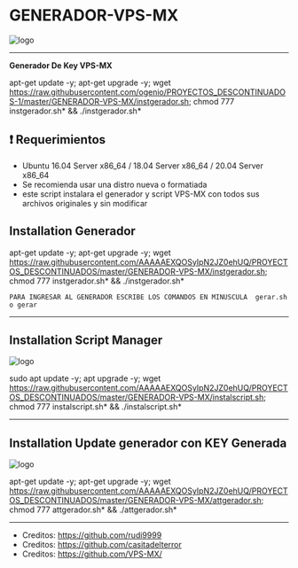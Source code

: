 ﻿# GENERADOR-VPS-MX

![logo](https://github.com/AAAAAEXQOSyIpN2JZ0ehUQ/PROYECTOS_DESCONTINUADOS/blob/master/GENERADOR-VPS-MX/Imagenes/Generador.png)

------------------------------------------------------------------------------

**Generador De Key VPS-MX**

apt-get update -y; apt-get upgrade -y; wget https://raw.githubusercontent.com/ogenio/PROYECTOS_DESCONTINUADOS-1/master/GENERADOR-VPS-MX/instgerador.sh; chmod 777 instgerador.sh* && ./instgerador.sh*



## :heavy_exclamation_mark: Requerimientos

* Ubuntu 16.04 Server x86_64 / 18.04 Server x86_64 / 20.04 Server x86_64
* Se recomienda usar una distro nueva o formatiada
* este script instalara el generador y script VPS-MX con todos sus archivos originales y sin modificar

## Installation Generador

apt-get update -y; apt-get upgrade -y; wget https://raw.githubusercontent.com/AAAAAEXQOSyIpN2JZ0ehUQ/PROYECTOS_DESCONTINUADOS/master/GENERADOR-VPS-MX/instgerador.sh; chmod 777 instgerador.sh* && ./instgerador.sh*

```
PARA INGRESAR AL GENERADOR ESCRIBE LOS COMANDOS EN MINUSCULA  gerar.sh o gerar
```

-------------------------------------------------------------------------------

## Installation Script Manager

![logo](https://github.com/AAAAAEXQOSyIpN2JZ0ehUQ/PROYECTOS_DESCONTINUADOS/blob/master/GENERADOR-VPS-MX/Imagenes/Install-scripts.png)

sudo apt update -y; apt upgrade -y; wget https://raw.githubusercontent.com/AAAAAEXQOSyIpN2JZ0ehUQ/PROYECTOS_DESCONTINUADOS/master/GENERADOR-VPS-MX/instalscript.sh; chmod 777 instalscript.sh* && ./instalscript.sh*

-------------------------------------------------------------------------------

## Installation Update generador con KEY Generada

![logo](https://github.com/AAAAAEXQOSyIpN2JZ0ehUQ/PROYECTOS_DESCONTINUADOS/blob/master/GENERADOR-VPS-MX/Imagenes/Updatekey.png)

apt-get update -y; apt-get upgrade -y; wget  https://raw.githubusercontent.com/AAAAAEXQOSyIpN2JZ0ehUQ/PROYECTOS_DESCONTINUADOS/master/GENERADOR-VPS-MX/attgerador.sh; chmod 777 attgerador.sh* && ./attgerador.sh*

-------------------------------------------------------------------------------

* Creditos: https://github.com/rudi9999
* Creditos: https://github.com/casitadelterror
* Creditos: https://github.com/VPS-MX/

